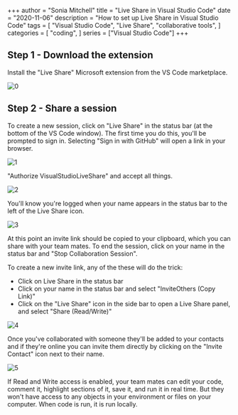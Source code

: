 +++
author = "Sonia Mitchell"
title = "Live Share in Visual Studio Code"
date = "2020-11-06"
description = "How to set up Live Share in Visual Studio Code"
tags = [
    "Visual Studio Code",
    "Live Share",
    "collaborative tools",
]
categories = [
    "coding",
]
series = ["Visual Studio Code"]
+++

## Step 1 - Download the extension

Install the "Live Share" Microsoft extension from the VS Code marketplace.

![0](/vscode_liveshare/1_extension.png)

## Step 2 - Share a session

To create a new session, click on "Live Share" in the status bar (at the bottom of the VS Code window). The first time you do this, you'll be prompted to sign in. Selecting "Sign in with GitHub" will open a link in your browser.

![1](/vscode_liveshare/2_signin.png)

"Authorize VisualStudioLiveShare" and accept all things.

![2](/vscode_liveshare/3_authorize.png)

You'll know you're logged when your name appears in the status bar to the left of the Live Share icon.

![3](/vscode_liveshare/4_bottom.png)

At this point an invite link should be copied to your clipboard, which you can share with your team mates. To end the session, click on your name in the status bar and "Stop Collaboration Session".

To create a new invite link, any of the these will do the trick:

* Click on Live Share in the status bar
* Click on your name in the status bar and select "InviteOthers (Copy Link)"
* Click on the "Live Share" icon in the side bar to open a Live Share panel, and select "Share (Read/Write)"

![4](/vscode_liveshare/5_panel.png)

Once you've collaborated with someone they'll be added to your contacts and if they're online you can invite them directly by clicking on the "Invite Contact" icon next to their name.

![5](/vscode_liveshare/6_contacts.png)

If Read and Write access is enabled, your team mates can edit your code, comment it, highlight sections of it, save it, and run it in real time. But they won't have access to any objects in your environment or files on your computer. When code is run, it is run locally.
